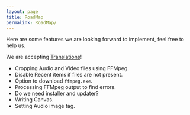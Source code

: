 ```yaml
---
layout: page
title: RoadMap
permalink: RoadMap/
---
```


Here are some features we are looking forward to implement, feel free to help us.

<div class="alert alert-info">
We are accepting <a href="{{ site.baseurl }}/Translation" class="alert-link">Translations</a>!
</div>

- Cropping Audio and Video files using FFMpeg.
- Disable Recent items if files are not present.
- Option to download `ffmpeg.exe`.
- Processing FFMpeg output to find errors.
- Do we need installer and updater?
- Writing Canvas.
- Setting Audio image tag.
